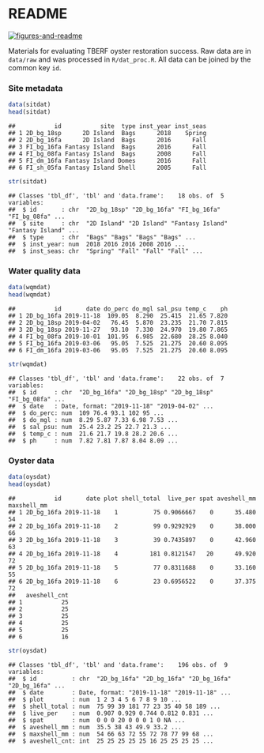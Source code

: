 
# README

[![figures-and-readme](https://github.com/tbep-tech/tberf-oyster/workflows/figures-and-readme/badge.svg)](https://github.com/tbep-tech/tberf-oyster/actions)

Materials for evaluating TBERF oyster restoration success. Raw data are
in `data/raw` and was processed in `R/dat_proc.R`. All data can be
joined by the common key `id`.

### Site metadata

``` r
data(sitdat)
head(sitdat)
```

    ##           id           site  type inst_year inst_seas
    ## 1 2D_bg_18sp      2D Island  Bags      2018    Spring
    ## 2 2D_bg_16fa      2D Island  Bags      2016      Fall
    ## 3 FI_bg_16fa Fantasy Island  Bags      2016      Fall
    ## 4 FI_bg_08fa Fantasy Island  Bags      2008      Fall
    ## 5 FI_dm_16fa Fantasy Island Domes      2016      Fall
    ## 6 FI_sh_05fa Fantasy Island Shell      2005      Fall

``` r
str(sitdat)
```

    ## Classes 'tbl_df', 'tbl' and 'data.frame':    18 obs. of  5 variables:
    ##  $ id       : chr  "2D_bg_18sp" "2D_bg_16fa" "FI_bg_16fa" "FI_bg_08fa" ...
    ##  $ site     : chr  "2D Island" "2D Island" "Fantasy Island" "Fantasy Island" ...
    ##  $ type     : chr  "Bags" "Bags" "Bags" "Bags" ...
    ##  $ inst_year: num  2018 2016 2016 2008 2016 ...
    ##  $ inst_seas: chr  "Spring" "Fall" "Fall" "Fall" ...

### Water quality data

``` r
data(wqmdat)
head(wqmdat)
```

    ##           id       date do_perc do_mgl sal_psu temp_c    ph
    ## 1 2D_bg_16fa 2019-11-18  109.05  8.290  25.415  21.65 7.820
    ## 2 2D_bg_18sp 2019-04-02   76.45  5.870  23.235  21.70 7.815
    ## 3 2D_bg_18sp 2019-11-27   93.10  7.330  24.970  19.80 7.865
    ## 4 FI_bg_08fa 2019-10-01  101.95  6.985  22.680  28.25 8.040
    ## 5 FI_bg_16fa 2019-03-06   95.05  7.525  21.275  20.60 8.095
    ## 6 FI_dm_16fa 2019-03-06   95.05  7.525  21.275  20.60 8.095

``` r
str(wqmdat)
```

    ## Classes 'tbl_df', 'tbl' and 'data.frame':    22 obs. of  7 variables:
    ##  $ id     : chr  "2D_bg_16fa" "2D_bg_18sp" "2D_bg_18sp" "FI_bg_08fa" ...
    ##  $ date   : Date, format: "2019-11-18" "2019-04-02" ...
    ##  $ do_perc: num  109 76.4 93.1 102 95 ...
    ##  $ do_mgl : num  8.29 5.87 7.33 6.98 7.53 ...
    ##  $ sal_psu: num  25.4 23.2 25 22.7 21.3 ...
    ##  $ temp_c : num  21.6 21.7 19.8 28.2 20.6 ...
    ##  $ ph     : num  7.82 7.81 7.87 8.04 8.09 ...

### Oyster data

``` r
data(oysdat)
head(oysdat)
```

    ##           id       date plot shell_total  live_per spat aveshell_mm maxshell_mm
    ## 1 2D_bg_16fa 2019-11-18    1          75 0.9066667    0      35.480          54
    ## 2 2D_bg_16fa 2019-11-18    2          99 0.9292929    0      38.000          66
    ## 3 2D_bg_16fa 2019-11-18    3          39 0.7435897    0      42.960          63
    ## 4 2D_bg_16fa 2019-11-18    4         181 0.8121547   20      49.920          72
    ## 5 2D_bg_16fa 2019-11-18    5          77 0.8311688    0      33.160          55
    ## 6 2D_bg_16fa 2019-11-18    6          23 0.6956522    0      37.375          72
    ##   aveshell_cnt
    ## 1           25
    ## 2           25
    ## 3           25
    ## 4           25
    ## 5           25
    ## 6           16

``` r
str(oysdat)
```

    ## Classes 'tbl_df', 'tbl' and 'data.frame':    196 obs. of  9 variables:
    ##  $ id          : chr  "2D_bg_16fa" "2D_bg_16fa" "2D_bg_16fa" "2D_bg_16fa" ...
    ##  $ date        : Date, format: "2019-11-18" "2019-11-18" ...
    ##  $ plot        : num  1 2 3 4 5 6 7 8 9 10 ...
    ##  $ shell_total : num  75 99 39 181 77 23 35 40 58 189 ...
    ##  $ live_per    : num  0.907 0.929 0.744 0.812 0.831 ...
    ##  $ spat        : num  0 0 0 20 0 0 0 1 0 NA ...
    ##  $ aveshell_mm : num  35.5 38 43 49.9 33.2 ...
    ##  $ maxshell_mm : num  54 66 63 72 55 72 78 77 99 68 ...
    ##  $ aveshell_cnt: int  25 25 25 25 25 16 25 25 25 25 ...
